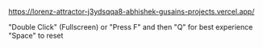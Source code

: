 https://lorenz-attractor-j3ydsqqa8-abhishek-gusains-projects.vercel.app/

"Double Click" (Fullscreen) or "Press F" and then "Q" for best experience
"Space" to reset
